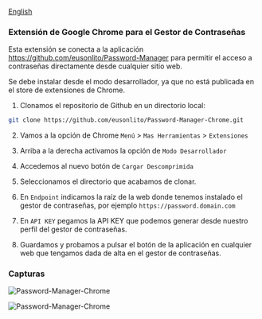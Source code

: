 [English](readme.en.md)

### Extensión de Google Chrome para el Gestor de Contraseñas

Esta extensión se conecta a la aplicación https://github.com/eusonlito/Password-Manager para permitir el acceso a contraseñas directamente desde cualquier sitio web.

Se debe instalar desde el modo desarrollador, ya que no está publicada en el store de extensiones de Chrome.

1. Clonamos el repositorio de Github en un directorio local:

```bash
git clone https://github.com/eusonlito/Password-Manager-Chrome.git
```

2. Vamos a la opción de Chrome `Menú` > `Mas Herramientas` > `Extensiones`

3. Arriba a la derecha activamos la opción de `Modo Desarrollador`

4. Accedemos al nuevo botón de `Cargar Descomprimida`

5. Seleccionamos el directorio que acabamos de clonar.

6. En `Endpoint` indicamos la raíz de la web donde tenemos instalado el gestor de contraseñas, por ejemplo `https://password.domain.com`

7. En `API KEY` pegamos la API KEY que podemos generar desde nuestro perfil del gestor de contraseñas.

8. Guardamos y probamos a pulsar el botón de la aplicación en cualquier web que tengamos dada de alta en el gestor de contraseñas.

### Capturas

![Password-Manager-Chrome](https://user-images.githubusercontent.com/644551/128035125-32c7521c-aac1-4727-9e1d-be33984b1ac5.png)

![Password-Manager-Chrome](https://user-images.githubusercontent.com/644551/128035231-d8bc1e19-13e5-42ff-bbce-0b20caa74be9.png)
